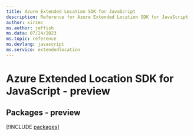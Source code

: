 ```yaml
---
title: Azure Extended Location SDK for JavaScript
description: Reference for Azure Extended Location SDK for JavaScript
author: xirzec
ms.author: jeffish
ms.data: 07/24/2023
ms.topic: reference
ms.devlang: javascript
ms.service: extendedlocation
---
```

# Azure Extended Location SDK for JavaScript - preview
## Packages - preview
[!INCLUDE [packages](extended-location-index.md)]